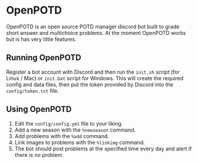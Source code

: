 # OpenPOTD

OpenPOTD is an open source POTD manager discord bot
built to grade short answer and multichoice problems.
At the moment OpenPOTD works but is has very little
features. 

## Running OpenPOTD

Register a bot account with Discord and then run the
`init.sh` script (for Linux / Mac) or `init.bat` script
for Windows. This will create the required config and
data files, then put the token provided by Discord
into the `config/token.txt` file.

## Using OpenPOTD

1. Edit the `config/config.yml` file to your liking. 
1. Add a new season with the `%newseason` command. 
1. Add problems with the `%add` command. 
1. Link images to problems with the `%linkimg` command. 
1. The bot should post problems at the specified time 
every day and alert if there is no problem. 